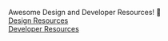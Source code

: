 Awesome Design and Developer Resources! 💼 <br>
[Design Resources](design-resources.md) <br>
[Developer Resources](developer-resources.md)
